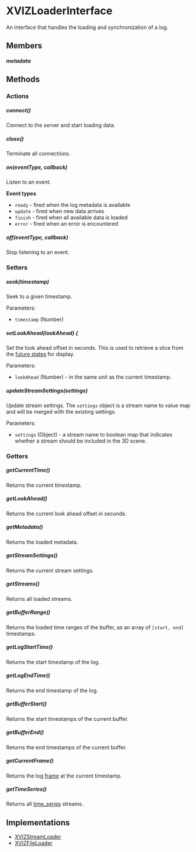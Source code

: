 # XVIZLoaderInterface

An interface that handles the loading and synchronization of a log.

## Members

##### metadata

## Methods

### Actions

##### connect()

Connect to the server and start loading data.

##### close()

Terminate all connections.

##### on(eventType, callback)

Listen to an event.

**Event types**

- `ready` - fired when the log metadata is available
- `update` - fired when new data arrives
- `finish` - fired when all available data is loaded
- `error` - fired when an error is encountered

##### off(eventType, callback)

Stop listening to an event.

### Setters

##### seek(timestamp)

Seek to a given timestamp.

Parameters:

- `timestamp` (Number)

##### setLookAhead(lookAhead) {

Set the look ahead offset in seconds. This is used to retrieve a slice from the
[future states](https://github.com/uber/xviz/blob/master/docs/protocol-schema/core-types.md#stream-set)
for display.

Parameters:

- `lookAhead` (Number) - in the same unit as the current timestamp.

##### updateStreamSettings(settings)

Update stream settings. The `settings` object is a stream name to value map and will be merged with
the existing settings.

Parameters:

- `settings` (Object) - a stream name to boolean map that indicates whether a stream should be
  included in the 3D scene.

### Getters

##### getCurrentTime()

Returns the current timestamp.

##### getLookAhead()

Returns the current look ahead offset in seconds.

##### getMetadata()

Returns the loaded metadata.

##### getStreamSettings()

Returns the current stream settings.

##### getStreams()

Returns all loaded streams.

##### getBufferRange()

Returns the loaded time ranges of the buffer, as an array of `[start, end]` timestamps.

##### getLogStartTime()

Returns the start timestamp of the log.

##### getLogEndTime()

Returns the end timestamp of the log.

##### getBufferStart()

Returns the start timestamps of the current buffer.

##### getBufferEnd()

Returns the end timestamps of the current buffer.

##### getCurrentFrame()

Returns the log
[frame](https://github.com/uber/xviz/blob/master/docs/api-reference/xviz-synchronizer.md) at the
current timestamp.

##### getTimeSeries()

Returns all
[time_series](https://github.com/uber/xviz/blob/master/docs/protocol-schema/core-types.md#stream-set)
streams.

## Implementations

- [XVIZStreamLoader](/docs/api-reference/xviz-stream-loader.md)
- [XVIZFileLoader](/docs/api-reference/xviz-file-loader.md)
